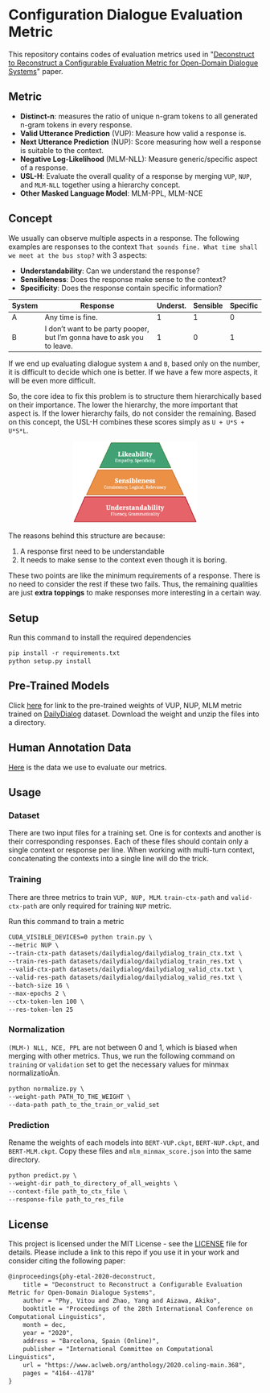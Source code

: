 # Configuration Dialogue Evaluation Metric

This repository contains codes of evaluation metrics used in "[Deconstruct to Reconstruct a Configurable Evaluation Metric for Open-Domain Dialogue Systems](https://arxiv.org/abs/2011.00483)" paper.

## Metric
- **Distinct-n**: measures the ratio of unique n-gram tokens to all generated n-gram tokens in every response.
- **Valid Utterance Prediction** (VUP): Measure how valid a response is.
- **Next Utterance Prediction** (NUP): Score measuring how well a response is suitable to the context.
- **Negative Log-Likelihood** (MLM-NLL): Measure generic/specific aspect of a response.
- **USL-H**: Evaluate the overall quality of a response by merging `VUP`, `NUP`, and `MLM-NLL` together using a hierarchy concept.
- **Other Masked Language Model**: MLM-PPL, MLM-NCE

## Concept
We usually can observe multiple aspects in a response. The following examples are responses to the context `That sounds fine. What time shall we meet at the bus stop?` with 3 aspects:
- **Understandability**: Can we understand the response?
- **Sensibleness**: Does the response make sense to the context?
- **Specificity**: Does the response contain specific information?

| System | Response | Underst. | Sensible  | Specific  |
|---|---|---|---|---|
| A | Any time is fine.  |  1 | 1 | 0  |
| B | I don’t want to be party pooper, but I’m gonna have to ask you to leave. | 1| 0 | 1  |

If we end up evaluating dialogue system `A` and `B`, based only on the number, it is difficult to decide which one is better. If we have a few more aspects, it will be even more difficult.

So, the core idea to fix this problem is to structure them hierarchically based on their importance. The lower the hierarchy, the more important that aspect is. If the lower hierarchy fails, do not consider the remaining. Based on this concept, the USL-H combines these scores simply as `U + U*S + U*S*L`.

<p align="center">
    <img src="hiearchy.png" alt="hierarchy concept" width="250"/><br>
</p>

The reasons behind this structure are because:
1. A response first need to be understandable
2. It needs to make sense to the context even though it is boring.

These two points are like the minimum requirements of a response. There is no need to consider the rest if these two fails. Thus, the remaining qualities are just **extra toppings** to make responses more interesting in a certain way.




## Setup
Run this command to install the required dependencies
```
pip install -r requirements.txt
python setup.py install
```

## Pre-Trained Models
Click [here](https://drive.google.com/file/d/1Kinwz0o473X_FVY6TmGAVRRGDXBo4CSO/view?usp=sharing) for link to the pre-trained weights of VUP, NUP, MLM metric trained on [DailyDialog](https://arxiv.org/abs/1710.03957) dataset. Download the weight and unzip the files into a directory.

## Human Annotation Data
[Here](https://drive.google.com/file/d/15eBr-q3r9mag78gKK_MwLMILtLf2gVtn/view?usp=sharing) is the data we use to evaluate our metrics.


## Usage

### Dataset
There are two input files for a training set. One is for contexts and another is their corresponding responses. Each of these files should contain only a single context or response per line. When working with multi-turn context, concatenating the contexts into a single line will do the trick.

### Training

There are three metrics to train `VUP, NUP, MLM`. `train-ctx-path` and `valid-ctx-path` are only required for training `NUP` metric.

Run this command to train a metric
```
CUDA_VISIBLE_DEVICES=0 python train.py \
--metric NUP \
--train-ctx-path datasets/dailydialog/dailydialog_train_ctx.txt \
--train-res-path datasets/dailydialog/dailydialog_train_res.txt \
--valid-ctx-path datasets/dailydialog/dailydialog_valid_ctx.txt \
--valid-res-path datasets/dailydialog/dailydialog_valid_res.txt \
--batch-size 16 \
--max-epochs 2 \
--ctx-token-len 100 \
--res-token-len 25
```

### Normalization
`(MLM-) NLL, NCE, PPL` are not between 0 and 1, which is biased when merging with other metrics. Thus, we run the following command on `training` or `validation` set to get the necessary values for minmax normalizatioÂn.

```
python normalize.py \
--weight-path PATH_TO_THE_WEIGHT \
--data-path path_to_the_train_or_valid_set
```

### Prediction

Rename the weights of each models into `BERT-VUP.ckpt`, `BERT-NUP.ckpt`, and `BERT-MLM.ckpt`. Copy these files and `mlm_minmax_score.json` into the same directory.

```
python predict.py \
--weight-dir path_to_directory_of_all_weights \
--context-file path_to_ctx_file \
--response-file path_to_res_file
```


## License


This project is licensed under the MIT License - see the [LICENSE](LICENSE) file for details.
Please include a link to this repo if you use it in your work and consider citing the following paper:

```
@inproceedings{phy-etal-2020-deconstruct,
    title = "Deconstruct to Reconstruct a Configurable Evaluation Metric for Open-Domain Dialogue Systems",
    author = "Phy, Vitou and Zhao, Yang and Aizawa, Akiko",
    booktitle = "Proceedings of the 28th International Conference on Computational Linguistics",
    month = dec,
    year = "2020",
    address = "Barcelona, Spain (Online)",
    publisher = "International Committee on Computational Linguistics",
    url = "https://www.aclweb.org/anthology/2020.coling-main.368",
    pages = "4164--4178"
}
```

